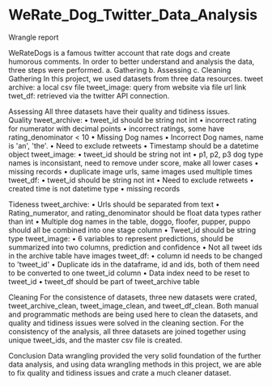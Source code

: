 # WeRate_Dog_Twitter_Data_Analysis


Wrangle report

WeRateDogs is a famous twitter account that rate dogs and create humorous comments.
In order to better understand and analysis the data, three steps were performed.
a.	Gathering
b.	Assessing 
c.	Cleaning
Gathering
In this project, we used datasets from three data resources. 
tweet archive: a local csv file
tweet_image: query from website via file url link
twet_df: retrieved via the twitter API connection. 

Assessing
All three datasets have their quality and tidiness issues.  
Quality
tweet_archive:
•	tweet_id should be string not int
•	incorrect rating for numerator with decimal points
•	incorrect ratings, some have rating_denominator < 10
•	Missing Dog names
•	Incorrect Dog names, name is 'an', 'the'.
•	Need to exclude retweets
•	Timestamp should be a datetime object
tweet_image:
•	tweet_id should be string not int
•	p1, p2, p3 dog type names is inconsistant, need to remove under score, make all lower cases
•	missing records
•	duplicate image urls, same images used multiple times
tweet_df:
•	tweet_id should be string not int
•	Need to exclude retweets
•	created time is not datetime type
•	missing records

Tideness
tweet_archive:
•	Urls should be separated from text
•	Rating_numerator, and rating_denominator should be float data types rather than int
•	Multiple dog names in the table, doggo, floofer, pupper, puppo should all be combined into one stage column
•	Tweet_id should be string type
tweet_image:
•	6 variables to represent predictions, should be summarized into two columns, prediction and confidence
•	Not all tweet ids in the archive table have images
tweet_df:
•	column id needs to be changed to 'tweet_id'
•	Duplicate ids in the dataframe, id and ids, both of them need to be converted to one tweet_id column
•	Data index need to be reset to tweet_id
•	tweet_df should be part of tweet_archive table

Cleaning
For the consistence of datasets, three new datasets were crated, tweet_archive_clean, tweet_image_clean, and tweet_df_clean.
Both manual and programmatic methods are being used here to clean the datasets, and quality and tidiness issues were solved in the cleaning section. 
For the consistency of the analysis, all three datasets are joined together using unique tweet_ids, and the master csv file is created.

Conclusion
Data wrangling provided the very solid foundation of the further data analysis, and using data wrangling methods in this project, we are able to fix quality and tidiness issues and crate a much cleaner dataset.  


